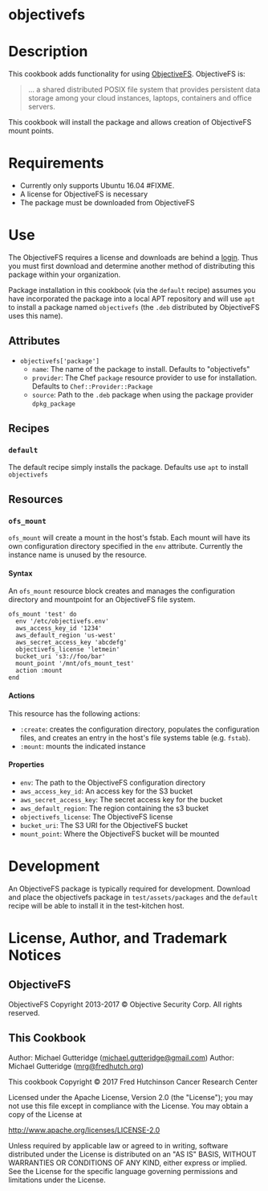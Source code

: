 # objectivefs

# Description

This cookbook adds functionality for using [ObjectiveFS](https://objectivefs.com/).  ObjectiveFS is:

> ... a shared distributed POSIX file system that provides persistent data
> storage among your cloud instances, laptops, containers and office servers.

This cookbook will install the package and allows creation of ObjectiveFS mount
points.

# Requirements

 - Currently only supports Ubuntu 16.04 #FIXME.
 - A license for ObjectiveFS is necessary
 - The package must be downloaded from ObjectiveFS

# Use

The ObjectiveFS requires a license and downloads are behind a
[login](https://objectivefs.com/user/downloads).  Thus you must first download
and determine another method of distributing this package within your
organization.

Package installation in this cookbook (via the `default` recipe) assumes you
have incorporated the package into a local APT repository and will use `apt` to
install a package named `objectivefs` (the `.deb` distributed by ObjectiveFS
uses this name).

## Attributes

 - `objectivefs['package']`
   - `name`: The name of the package to install.  Defaults to "objectivefs"
   - `provider`: The Chef `package` resource provider to use for installation.
     Defaults to `Chef::Provider::Package`
   - `source`: Path to the `.deb` package when using the package provider `dpkg_package`


## Recipes

### `default`

The default recipe simply installs the package. Defaults use `apt` to install `objectivefs`

## Resources

### `ofs_mount`

`ofs_mount` will create a mount in the host's fstab.  Each mount will have its own configuration directory specified in the `env` attribute.  Currently the instance name is unused by the resource.

#### Syntax

An `ofs_mount` resource block creates and manages the configuration directory and mountpoint for an ObjectiveFS file system.

    ofs_mount 'test' do
      env '/etc/objectivefs.env'
      aws_access_key_id '1234'
      aws_default_region 'us-west'
      aws_secret_access_key 'abcdefg'
      objectivefs_license 'letmein'
      bucket_uri 's3://foo/bar'
      mount_point '/mnt/ofs_mount_test'
      action :mount
    end

#### Actions

This resource has the following actions:

 - `:create`: creates the configuration directory, populates the configuration files, and creates an entry in the host's file systems table (e.g. `fstab`).
 - `:mount`: mounts the indicated instance

#### Properties

 - `env`: The path to the ObjectiveFS configuration directory 
 - `aws_access_key_id`: An access key for the S3 bucket
 - `aws_secret_access_key`: The secret access key for the bucket
 - `aws_default_region`: The region containing the s3 bucket
 - `objectivefs_license`: The ObjectiveFS license
 - `bucket_uri`: The S3 URI for the ObjectiveFS bucket
 - `mount_point`: Where the  ObjectiveFS bucket will be mounted


# Development

An ObjectiveFS package is typically required for development.  Download and
place the objectivefs package in `test/assets/packages` and the `default`
recipe will be able to install it in the test-kitchen host.

# License, Author, and Trademark Notices

## ObjectiveFS
ObjectiveFS Copyright 2013-2017 © Objective Security Corp. All rights reserved.

## This Cookbook

Author: Michael Gutteridge (michael.gutteridge@gmail.com)
Author: Michael Gutteridge (mrg@fredhutch.org)

This cookbook Copyright © 2017 Fred Hutchinson Cancer Research Center

Licensed under the Apache License, Version 2.0 (the "License"); you may not use
this file except in compliance with the License. You may obtain a copy of the
License at

http://www.apache.org/licenses/LICENSE-2.0

Unless required by applicable law or agreed to in writing, software distributed
under the License is distributed on an "AS IS" BASIS, WITHOUT WARRANTIES OR
CONDITIONS OF ANY KIND, either express or implied. See the License for the
specific language governing permissions and limitations under the License.
